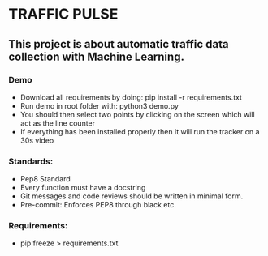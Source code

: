 # TRAFFIC PULSE

## This project is about automatic traffic data collection with Machine Learning.

### Demo
- Download all requirements by doing: pip install -r requirements.txt
- Run demo in root folder with: python3 demo.py
- You should then select two points by clicking on the screen which will act as the line counter
- If everything has been installed properly then it will run the tracker on a 30s video

### Standards:
- Pep8 Standard
- Every function must have a docstring
- Git messages and code reviews should be written in minimal form.
- Pre-commit: Enforces PEP8 through black etc.

### Requirements:
- pip freeze > requirements.txt
